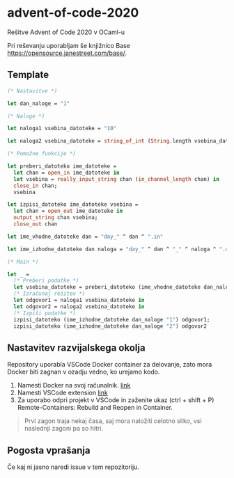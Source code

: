 # advent-of-code-2020

Rešitve Advent of Code 2020 v OCaml-u

Pri reševanju uporabljam še knjižnico Base https://opensource.janestreet.com/base/.

## Template

```ocaml
(* Nastavitve *)

let dan_naloge = "1"

(* Naloge *)

let naloga1 vsebina_datoteke = "10"

let naloga2 vsebina_datoteke = string_of_int (String.length vsebina_datoteke)

(* Pomožne funkcije *)

let preberi_datoteko ime_datoteke =
  let chan = open_in ime_datoteke in
  let vsebina = really_input_string chan (in_channel_length chan) in
  close_in chan;
  vsebina

let izpisi_datoteko ime_datoteke vsebina =
  let chan = open_out ime_datoteke in
  output_string chan vsebina;
  close_out chan

let ime_vhodne_datoteke dan = "day_" ^ dan ^ ".in"

let ime_izhodne_datoteke dan naloga = "day_" ^ dan ^ "_" ^ naloga ^ ".out"

(* Main *)

let _ =
  (* Preberi podatke *)
  let vsebina_datoteke = preberi_datoteko (ime_vhodne_datoteke dan_naloge) in
  (* Izračunaj rešitev *)
  let odgovor1 = naloga1 vsebina_datoteke in
  let odgovor2 = naloga2 vsebina_datoteke in
  (* Izpiši podatke *)
  izpisi_datoteko (ime_izhodne_datoteke dan_naloge "1") odgovor1;
  izpisi_datoteko (ime_izhodne_datoteke dan_naloge "2") odgovor2
```



## Nastavitev razvijalskega okolja

Repository uporabla VSCode Docker container za delovanje, zato mora Docker biti zagnan v ozadju vedno, ko urejamo kodo.

1. Namesti Docker na svoj računalnik. [link](https://marketplace.visualstudio.com/items?itemName=ms-vscode-remote.vscode-remote-extensionpack)
2. Namesti VSCode extension [link](https://marketplace.visualstudio.com/items?itemName=ms-vscode-remote.vscode-remote-extensionpack)
3. Za uporabo odpri projekt v VSCode in zaženite ukaz (ctrl + shift + P) Remote-Containers: Rebuild and Reopen in Container.

> Prvi zagon traja nekaj časa, saj mora naložiti celotno sliko, vsi naslednji zagoni pa so hitri.

## Pogosta vprašanja

Če kaj ni jasno naredi issue v tem repozitoriju.